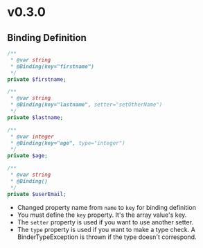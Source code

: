 # v0.3.0

## Binding Definition

```php
/**
 * @var string
 * @Binding(key="firstname")
 */
private $firstname;

/**
 * @var string
 * @Binding(key="lastname", setter="setOtherName")
 */
private $lastname;

/**
 * @var integer
 * @Binding(key="age", type="integer")
 */
private $age;

/**
 * @var string
 * @Binding()
 */
private $userEmail;
```

- Changed property name from `name` to `key` for binding definition
- You must define the `key` property. It's the array value's key.
- The `setter` property is used if you want to use another setter.
- The `type` property is used if you want to make a type check. A BinderTypeException is thrown if the type doesn't correspond.
